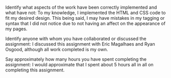 Identify what aspects of the work have been correctly implemented and what have not:
	To my knowledge, I implemented the HTML and CSS code to fit my desired design. This being said, I may have mistakes in my tagging or syntax that I did not notice due to not having an affect on the appearance of my pages.  

Identify anyone with whom you have collaborated or discussed the assignment:
	I discussed this assignment with Eric Magalhaes and Ryan Osgood, although all work completed is my own. 

Say approximately how many hours you have spent completing the assignment:
	I would approximate that I spent about 5 hours all in all on completing this assignment. 
